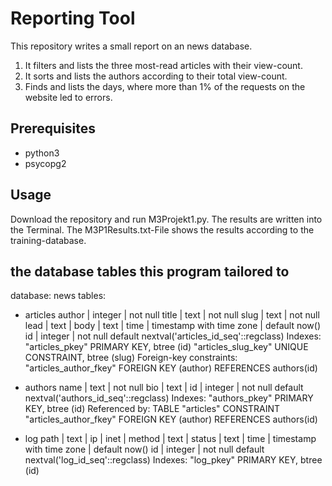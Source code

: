 # Reporting Tool

This repository writes a small report on an news database.
1. It filters and lists the three most-read articles with their view-count.
2. It sorts and lists the authors according to their total view-count.
3. Finds and lists the days, where more than 1% of the requests on the website led to errors.

## Prerequisites
- python3
- psycopg2

## Usage
Download the repository and run M3Projekt1.py. The results are written into the Terminal.
The M3P1Results.txt-File shows the results according to the training-database.


## the database tables this program tailored to
database: news
tables:
- articles
    author | integer                  | not null
    title  | text                     | not null
    slug   | text                     | not null
    lead   | text                     |
    body   | text                     |
    time   | timestamp with time zone | default now()
    id     | integer                  | not null default nextval('articles_id_seq'::regclass)
    Indexes:
        "articles_pkey" PRIMARY KEY, btree (id)
        "articles_slug_key" UNIQUE CONSTRAINT, btree (slug)
    Foreign-key constraints:
        "articles_author_fkey" FOREIGN KEY (author) REFERENCES authors(id)

- authors
     name   | text    | not null
     bio    | text    |
     id     | integer | not null default nextval('authors_id_seq'::regclass)
    Indexes:
        "authors_pkey" PRIMARY KEY, btree (id)
    Referenced by:
        TABLE "articles" CONSTRAINT "articles_author_fkey" FOREIGN KEY (author) REFERENCES authors(id)

- log
     path   | text                     |
     ip     | inet                     |
     method | text                     |
     status | text                     |
     time   | timestamp with time zone | default now()
     id     | integer                  | not null default nextval('log_id_seq'::regclass)
    Indexes:
        "log_pkey" PRIMARY KEY, btree (id)
